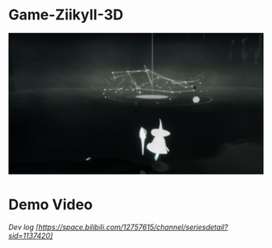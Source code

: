 # Game-ZiikyII-3D
![pic](images/pic_01.png)


# Demo Video

###### Dev log [https://space.bilibili.com/12757615/channel/seriesdetail?sid=1137420]
